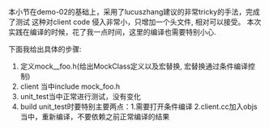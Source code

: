 本小节在demo-02的基础上，采用了lucuszhang建议的非常tricky的手法，完成了测试
这种对client code 侵入非常小，只增加一个头文件, 相对可以接受。
本次实践在编译的时候，花了我一点时间，这里的编译也需要特别小心.

下面我给出具体的步骤:

1. 定义mock__foo.h(给出MockClass定义以及宏替换, 宏替换通过条件编译控制)
2. client 当中include mock_foo.h
3. unit_test当中正常进行测试，没有变化
4. build unit_test时要特别主要两点：1.需要打开条件编译 2.client.cc加入objs当中，重新编译，不要依赖之前正常编译的结果

